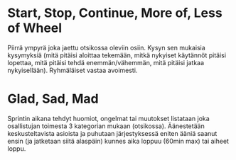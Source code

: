 # Start, Stop, Continue, More of, Less of Wheel

Piirrä ympyrä joka jaettu otsikossa oleviin osiin. Kysyn sen mukaisia kysymyksiä 
(mitä pitäisi aloittaa tekemään, mitkä nykyiset käytännöt pitäisi lopettaa, mitä pitäisi tehdä enemmän/vähemmän,
mitä pitäisi jatkaa nykyisellään). Ryhmäläiset vastaa avoimesti.

# Glad, Sad, Mad
Sprintin aikana tehdyt huomiot, ongelmat tai muutokset listataan joka osallistujan toimesta
3 kategorian mukaan (otsikossa). Äänestetään keskusteltavista asioista ja puhutaan järjestyksessä eniten ääniä saanut ensin (ja 
jatketaan siitä alaspäin) kunnes aika loppuu (60min max) tai aiheet loppu.
